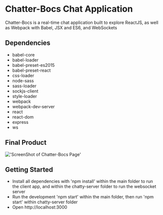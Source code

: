 # Chatter-Bocs Chat Application

Chatter-Bocs is a real-time chat application built to explore ReactJS, as well as Webpack with Babel, JSX and ES6, and WebSockets

## Dependencies
- babel-core
- babel-loader
- babel-preset-es2015
- babel-preset-react
- css-loader
- node-sass
- sass-loader
- sockjs-client
- style-loader
- webpack
- webpack-dev-server
- react
- react-dom
- express
- ws

## Final Product
!['ScreenShot of Chatter-Bocs Page'](https://github.com/MapleMocha/ChatterBocs/tree/master/docs)



## Getting Started
- Install all dependencies with 'npm install' within the main folder to run the client app, and within the chatty-server folder to run the websocket server
- Run the development 'npm start' within the main folder, then run 'npm start' within chatty-server folder
- Open http://localhost:3000
